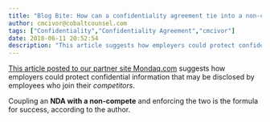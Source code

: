 ```yaml
---
title: "Blog Bite: How can a confidentiality agreement tie into a non-compete?"
author: cmcivor@cobaltcounsel.com
tags: ["Confidentiality","Confidentiality Agreement","cmcivor"]
date: 2018-06-11 20:52:54
description: "This article suggests how employers could protect confidential information that may be disclosed by employees who join their competitors."
---
```


[This article posted to our partner site Mondaq.com](http://www.mondaq.com/unitedstates/x/10028/article.asp?articleid=10028) suggests how employers could protect confidential information that may be disclosed by employees who join their *competitors*. 

Coupling an **NDA with a non-compete** and enforcing the two is the formula for success, according to the author.
